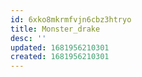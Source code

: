 ```yaml
---
id: 6xko8mkrmfvjn6cbz3htryo
title: Monster_drake
desc: ''
updated: 1681956210301
created: 1681956210301
---
```

